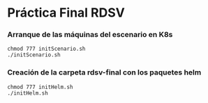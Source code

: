 # Práctica Final RDSV

### Arranque de las máquinas del escenario en K8s

```
chmod 777 initScenario.sh
./initScenario.sh
```

### Creación de la carpeta rdsv-final con los paquetes helm

```
chmod 777 initHelm.sh
./initHelm.sh
```

